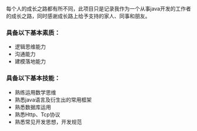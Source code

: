 每个人的成长之路都有所不同，此项目只是记录我作为一个从事java开发的工作者的成长之路，同时感谢成长路上给予支持的家人、同事和朋友。

### 具备以下基本素质：

- 逻辑思维能力
- 沟通能力
- 建模落地能力

### 具备以下基本技能：

- 熟练运用数学思维
- 熟悉java语言及衍生出的常用框架
- 熟悉数据库运用
- 熟悉Http、Tcp协议
- 熟悉常见开发思想，开发规范